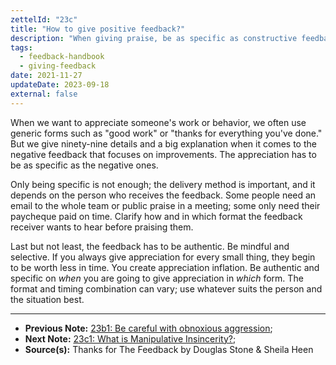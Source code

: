 ```yaml
---
zettelId: "23c"
title: "How to give positive feedback?"
description: "When giving praise, be as specific as constructive feedback. Be mindful when and how to give it."
tags:
  - feedback-handbook
  - giving-feedback
date: 2021-11-27
updateDate: 2023-09-18
external: false
---
```


When we want to appreciate someone's work or behavior, we often use generic forms such as "good work" or "thanks for everything you've done." But we give ninety-nine details and a big explanation when it comes to the negative feedback that focuses on improvements. The appreciation has to be as specific as the negative ones.

Only being specific is not enough; the delivery method is important, and it depends on the person who receives the feedback. Some people need an email to the whole team or public praise in a meeting; some only need their paycheque paid on time. Clarify how and in which format the feedback receiver wants to hear before praising them.

Last but not least, the feedback has to be authentic. Be mindful and selective. If you always give appreciation for every small thing, they begin to be worth less in time. You create appreciation inflation. Be authentic and specific on *when* you are going to give appreciation in *which* form. The format and timing combination can vary; use whatever suits the person and the situation best.

---

- **Previous Note:** [23b1: Be careful with obnoxious aggression](/notes/23b1/);
- **Next Note:** [23c1: What is Manipulative Insincerity?](/notes/23c1/);
- **Source(s):** Thanks for The Feedback by Douglas Stone & Sheila Heen
